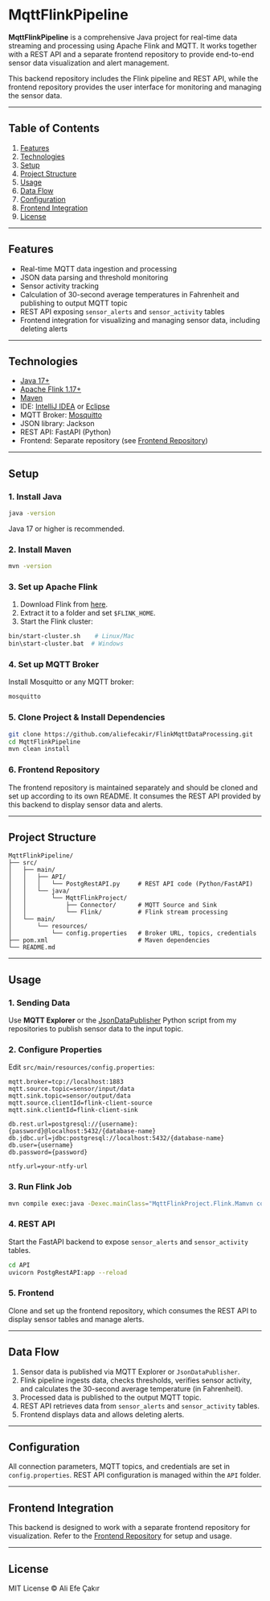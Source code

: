 # MqttFlinkPipeline

**MqttFlinkPipeline** is a comprehensive Java project for real-time data streaming and processing using Apache Flink and MQTT. It works together with a REST API and a separate frontend repository to provide end-to-end sensor data visualization and alert management.

This backend repository includes the Flink pipeline and REST API, while the frontend repository provides the user interface for monitoring and managing the sensor data.

---

## Table of Contents

1. [Features](#features)
2. [Technologies](#technologies)
3. [Setup](#setup)
4. [Project Structure](#project-structure)
5. [Usage](#usage)
6. [Data Flow](#data-flow)
7. [Configuration](#configuration)
8. [Frontend Integration](#frontend-integration)
9. [License](#license)

---

## Features

* Real-time MQTT data ingestion and processing
* JSON data parsing and threshold monitoring
* Sensor activity tracking
* Calculation of 30-second average temperatures in Fahrenheit and publishing to output MQTT topic
* REST API exposing `sensor_alerts` and `sensor_activity` tables
* Frontend integration for visualizing and managing sensor data, including deleting alerts

---

## Technologies

* [Java 17+](https://www.oracle.com/java/technologies/javase-jdk17-downloads.html)
* [Apache Flink 1.17+](https://flink.apache.org/downloads.html)
* [Maven](https://maven.apache.org/)
* IDE: [IntelliJ IDEA](https://www.jetbrains.com/idea/) or [Eclipse](https://www.eclipse.org/)
* MQTT Broker: [Mosquitto](https://mosquitto.org/download/)
* JSON library: Jackson
* REST API: FastAPI (Python)
* Frontend: Separate repository (see [Frontend Repository](https://github.com/yourusername/frontend-repo))

---

## Setup

### 1. Install Java

```bash
java -version
```

Java 17 or higher is recommended.

### 2. Install Maven

```bash
mvn -version
```

### 3. Set up Apache Flink

1. Download Flink from [here](https://flink.apache.org/downloads.html).
2. Extract it to a folder and set `$FLINK_HOME`.
3. Start the Flink cluster:

```bash
bin/start-cluster.sh    # Linux/Mac
bin\start-cluster.bat  # Windows
```

### 4. Set up MQTT Broker

Install Mosquitto or any MQTT broker:

```bash
mosquitto
```

### 5. Clone Project & Install Dependencies

```bash
git clone https://github.com/aliefecakir/FlinkMqttDataProcessing.git
cd MqttFlinkPipeline
mvn clean install
```

### 6. Frontend Repository

The frontend repository is maintained separately and should be cloned and set up according to its own README. It consumes the REST API provided by this backend to display sensor data and alerts.

---

## Project Structure

```
MqttFlinkPipeline/
├── src/
│   ├── main/
│   │   ├── API/
│   │   │   └── PostgRestAPI.py     # REST API code (Python/FastAPI)
│   │   └── java/
│   │       └── MqttFlinkProject/
│   │           ├── Connector/      # MQTT Source and Sink
│   │           └── Flink/          # Flink stream processing
│   └── main/
│       └── resources/
│           └── config.properties   # Broker URL, topics, credentials
├── pom.xml                         # Maven dependencies
└── README.md
```

---

## Usage

### 1. Sending Data

Use **MQTT Explorer** or the [JsonDataPublisher](https://github.com/aliefecakir/JsonDataPublisher) Python script from my repositories to publish sensor data to the input topic.

### 2. Configure Properties

Edit `src/main/resources/config.properties`:

```properties
mqtt.broker=tcp://localhost:1883
mqtt.source.topic=sensor/input/data
mqtt.sink.topic=sensor/output/data
mqtt.source.clientId=flink-client-source
mqtt.sink.clientId=flink-client-sink

db.rest.url=postgresql://{username}:{password}@localhost:5432/{database-name}
db.jdbc.url=jdbc:postgresql://localhost:5432/{database-name}
db.user={username}
db.password={password}

ntfy.url=your-ntfy-url
```

### 3. Run Flink Job

```bash
mvn compile exec:java -Dexec.mainClass="MqttFlinkProject.Flink.Mamvn compile exec:java -Dexec.mainClass="MqttFlinkProject.Flink.Main"in"
```

### 4. REST API

Start the FastAPI backend to expose `sensor_alerts` and `sensor_activity` tables.

```bash
cd API
uvicorn PostgRestAPI:app --reload
```

### 5. Frontend

Clone and set up the frontend repository, which consumes the REST API to display sensor tables and manage alerts.

---

## Data Flow

1. Sensor data is published via MQTT Explorer or `JsonDataPublisher`.
2. Flink pipeline ingests data, checks thresholds, verifies sensor activity, and calculates the 30-second average temperature (in Fahrenheit).
3. Processed data is published to the output MQTT topic.
4. REST API retrieves data from `sensor_alerts` and `sensor_activity` tables.
5. Frontend displays data and allows deleting alerts.

---

## Configuration

All connection parameters, MQTT topics, and credentials are set in `config.properties`. REST API configuration is managed within the `API` folder.

---

## Frontend Integration

This backend is designed to work with a separate frontend repository for visualization. Refer to the [Frontend Repository](https://github.com/aliefecakir/frontend-repo) for setup and usage.

---

## License

MIT License © Ali Efe Çakır
